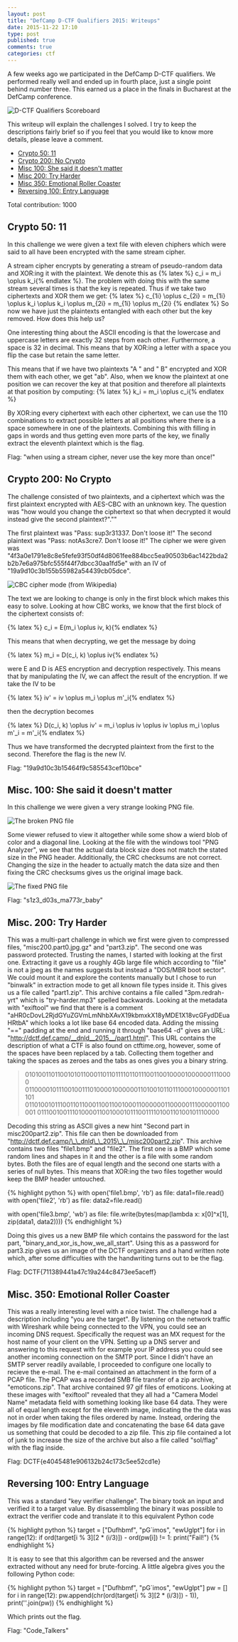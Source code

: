 ```yaml
---
layout: post
title: "DefCamp D-CTF Qualifiers 2015: Writeups"
date: 2015-11-22 17:10
type: post
published: true
comments: true
categories: ctf
---
```


A few weeks ago we participated in the DefCamp D-CTF qualifiers.
We performed really well and ended up in fourth place, just a single point behind number three.
This earned us a place in the finals in Bucharest at the DefCamp conference.

![D-CTF Qualifiers Scoreboard](/assets/images/ctf/dctf_scoreboard.png)

This writeup will explain the challenges I solved. I try to keep the descriptions fairly brief so if you feel that you would like to know more details, please leave a comment.

* [Crypto 50: 11](#crypto50-11)
* [Crypto 200: No Crypto](#crypto200-no-crypto)
* [Misc 100: She said it doesn't matter](#misc100-she-said-it-doesnt-matter)
* [Misc 200: Try Harder](#misc200-try-harder)
* [Misc 350: Emotional Roller Coaster](#misc350-emotional-roller-coaster)
* [Reversing 100: Entry Language](#reversing100-entry-language)

Total contribution: 1000

## <a name="crypto50-11-50"></a>Crypto 50: 11

In this challenge we were given a text file with eleven chiphers which were said to all have been encrypted with the same stream cipher.

A stream cipher encrypts by generating a stream of pseudo-random data and XOR:ing it with the plaintext.
We denote this as {% latex %} c_i = m_i \oplus k_i{% endlatex %}. The problem with doing this with the same stream several times is that the key is repeated.
Thus if we take two ciphertexts and XOR them we get:
{% latex %} c_{1i} \oplus c_{2i} = m_{1i} \oplus k_i \oplus k_i \oplus m_{2i} = m_{1i} \oplus m_{2i} {% endlatex %}
So now we have just the plaintexts entangled with each other but the key removed. How does this help us?

One interesting thing about the ASCII encoding is that the lowercase and uppercase letters are exactly 32 steps from each other.
Furthermore, a space is 32 in decimal. This means that by XOR:ing a letter with a space you flip the case but retain the same letter.

This means that if we have two plaintexts "A " and " B" encrypted and XOR them with each other, we get "ab".
Also, when we know the plaintext at one position we can recover the key at that position and therefore all plaintexts at that position by computing:
{% latex %} k_i = m_i \oplus c_i{% endlatex %}

By XOR:ing every ciphertext with each other ciphertext, we can use the 110 combinations to extract possible letters at all positions where there is a space somewhere in one of the plaintexts. Combining this with filling in gaps in words and thus getting even more parts of the key, we finally extract the eleventh plaintext which is the flag.

Flag: "when using a stream cipher, never use the key more than once!"

## <a name="crypto200-no-crypto"></a>Crypto 200: No Crypto

The challenge consisted of two plaintexts, and a ciphertext which was the first plaintext encrypted with AES-CBC with an unknown key.
The question was "how would you change the ciphertext so that when decrypted it would instead give the second plaintext?".""

The first plaintext was "Pass: sup3r31337. Don't loose it!"
The second plaintext was "Pass: notAs3cre7. Don't loose it!"
The cipher we were given was "4f3a0e1791e8c8e5fefe93f50df4d8061fee884bcc5ea90503b6ac1422bda2b2b7e6a975bfc555f44f7dbcc30aa1fd5e" with an IV of "19a9d10c3b155b55982a54439cb05dce".

![CBC cipher mode (from Wikipedia)](/assets/images/cryptography/wikipedia_cbc.png)

The text we are looking to change is only in the first block which makes this easy to solve.
Looking at how CBC works, we know that the first block of the ciphertext consists of:

{% latex %} c_i = E(m_i \oplus iv, k){% endlatex %}

This means that when decrypting, we get the message by doing

{% latex %} m_i = D(c_i, k) \oplus iv{% endlatex %}

were E and D is AES encryption and decryption respectively.
This means that by manipulating the IV, we can affect the result of the encryption.
If we take the IV to be

{% latex %} iv' = iv \oplus m_i \oplus m'_i{% endlatex %}

then the decryption becomes

{% latex %} D(c_i, k) \oplus iv' = m_i \oplus iv \oplus iv \oplus m_i \oplus m'_i = m'_i{% endlatex %}

Thus we have transformed the decrypted plaintext from the first to the second.
Therefore the flag is the new IV.

Flag: "19a9d10c3b15464f9c585543cef10bce"

## <a name="misc100-she-said-it-doesnt-matter"></a>Misc. 100: She said it doesn't matter

In this challenge we were given a very strange looking PNG file.

![The broken PNG file](/assets/images/ctf/dctf_size1.png)

Some viewer refused to view it altogether while some show a wierd blob of color and a diagonal line.
Looking at the file with the windows tool "PNG Analyzer", we see that the actual data block size does not match the stated size in the PNG header.
Additionally, the CRC checksums are not correct. Changing the size in the header to actually match the data size and then fixing the CRC checksums gives us the original image back.

![The fixed PNG file](/assets/images/ctf/dctf_size2.png)

Flag: "s1z3\_d03s\_ma773r\_baby"

## <a name="misc200-try-harder"></a>Misc. 200: Try Harder

This was a multi-part challenge in which we first were given to compressed files, "misc200.part0.jpg.gz" and "part3.zip".
The second one was password protected. Trusting the names, I started with looking at the first one. Extracting it gave us a roughly 4Gb large file which according to "file" is not a jpeg as the names suggests but instead a "DOS/MBR boot sector". We could mount it and explore the contents manually but I chose to run "binwalk" in extraction mode to get all known file types inside it. This gives us a file called "part1.zip". This archive contains a file called "3pm.redrah-yrt" which is "try-harder.mp3" spelled backwards. Looking at the metadata with "exiftool" we find that there is a comment "aHR0cDovL2RjdGYuZGVmLmNhbXAvX19kbmxkX18yMDE1X18vcGFydDEuaHRtbA" which looks a lot like base 64 encoded data. Adding the missing "==" padding at the end and running it through "base64 -d" gives an URL: "http://dctf.def.camp/__dnld__2015__/part1.html". This URL contains the description of what a CTF is also found on ctftime.org, however, some of the spaces have been replaced by a tab. Collecting them together and taking the spaces as zeroes and the tabs as ones gives you a binary string.

> 0101001101100101011000110110111101101110011001000010000001110000
> 0110000101110010011101000010000001101001011011100010000001101101
> 0110100101110011011000110011001000110000001100000111000001100001
> 01110010011101000011001000101110011110100110100101110000

Decoding this string as ASCII gives a new hint "Second part in misc200part2.zip". This file can then be downloaded from "http://dctf.def.camp/\_\_dnld\_\_2015\_\_/misc200part2.zip". This archive contains two files "file1.bmp" and "file2". The first one is a BMP which some random lines and shapes in it and the other is a file with some random bytes. Both the files are of equal length and the second one starts with a series of null bytes. This means that XOR:ing the two files together would keep the BMP header untouched. 

{% highlight python %}
with open('file1.bmp', 'rb') as file:
	data1=file.read()
with open('file2', 'rb') as file:
	data2=file.read()

with open('file3.bmp', 'wb') as file:
	file.write(bytes(map(lambda x: x[0]^x[1], zip(data1, data2))))
{% endhighlight %}

Doing this gives us a new BMP file which contains the password for the last part, "binary\_and\_xor\_is\_how\_we\_all\_start". Using this as a password for part3.zip gives us an image of the DCTF organizers and a hand written note which, after some difficulties with the handwriting turns out to be the flag.

Flag: DCTF{711389441a47c19a244c8473ee5aceff}

## <a name="misc350-emotional-roller-coaster"></a>Misc. 350: Emotional Roller Coaster

This was a really interesting level with a nice twist.
The challenge had a description including "you are the target".
By listening on the network traffic with Wireshark while being connected to the VPN, you could see an incoming DNS request.
Specifically the request was an MX request for the host name of your client on the VPN.
Setting up a DNS server and answering to this request with for example your IP address you could see another incoming connection on the SMTP port. Since I didn't have an SMTP server readily available, I proceeded to configure one locally to recieve the e-mail.
The e-mail contained an attachment in the form of a PCAP file.
The PCAP was a recorded SMB file transfer of a zip archive, "emoticons.zip".
That archive contained 97 gif files of emoticons. Looking at these images with "exiftool" revealed that they all had a "Camera Model Name" metadata field with something looking like base 64 data.
They were all of equal length except for the eleventh image, indicating the the data was not in order when taking the files ordered by name. Instead, ordering the images by file modification date and concatenating the base 64 data gave us something that could be decoded to a zip file. This zip file contained a lot of junk to increase the size of the archive but also a file called "sol/flag" with the flag inside.

Flag: DCTF{e4045481e906132b24c173c5ee52cd1e}

## <a name="reversing100-entry-language"></a>Reversing 100: Entry Language

This was a standard "key verifier challenge". The binary took an input and verified it to a target value.
By disassembling the binary it was possible to extract the verifier code and translate it to this equivalent Python code

{% highlight python %} 
target = ["Dufhbmf", "pG`imos", "ewUglpt"]
for i in range(12):
	if ord(target[i % 3][2 * (i/3)]) - ord(pw[i]) != 1:
		print("Fail!")
{% endhighlight %}

It is easy to see that this algorithm can be reversed and the answer extracted without any need for brute-forcing.
A little algebra gives you the following Python code:

{% highlight python %} 
target = ["Dufhbmf", "pG`imos", "ewUglpt"]
pw = []
for i in range(12):
	pw.append(chr(ord(target[i % 3][2 * (i/3)]) - 1)),
print(''.join(pw))
{% endhighlight %}

Which prints out the flag.

Flag: "Code_Talkers"